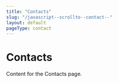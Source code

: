 ```yaml
---
title: "Contacts"
slug: "/javascript--scrollto--contact--"
layout: default
pageType: contact
---
```

<!-- editable-start -->
<!-- section: hero -->
<!-- component: Hero props={title: "Contacts", backgroundImage: "/images/javascript--scrollto--contact---hero.jpg", showCta: true, align: "center"} -->
# Contacts

<!-- section: content -->
<!-- component: TextBlock props={columns: 1} -->
Content for the Contacts page.
<!-- editable-end -->
